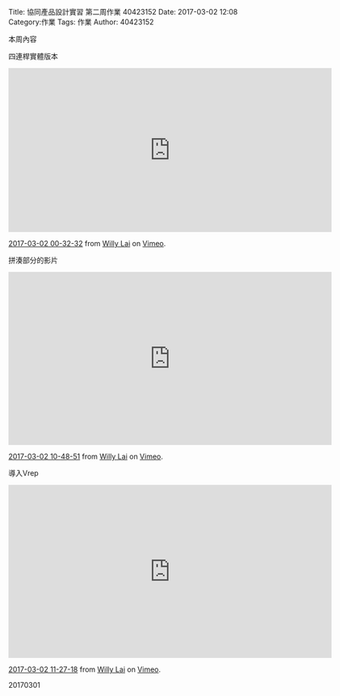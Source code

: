 Title: 協同產品設計實習 第二周作業 40423152
Date: 2017-03-02 12:08
Category:作業
Tags: 作業
Author: 40423152



<!-- PELICAN_END_SUMMARY -->

本周內容

四連桿實體版本
<iframe src="https://player.vimeo.com/video/206266484" width="640" height="325" frameborder="0" webkitallowfullscreen mozallowfullscreen allowfullscreen></iframe>
<p><a href="https://vimeo.com/206266484">2017-03-02 00-32-32</a> from <a href="https://vimeo.com/user46451216">Willy Lai</a> on <a href="https://vimeo.com">Vimeo</a>.</p>


拼湊部分的影片

<iframe src="https://player.vimeo.com/video/206343950" width="640" height="343" frameborder="0" webkitallowfullscreen mozallowfullscreen allowfullscreen></iframe>
<p><a href="https://vimeo.com/206343950">2017-03-02 10-48-51</a> from <a href="https://vimeo.com/user46451216">Willy Lai</a> on <a href="https://vimeo.com">Vimeo</a>.</p>

導入Vrep

<iframe src="https://player.vimeo.com/video/206347476" width="640" height="343" frameborder="0" webkitallowfullscreen mozallowfullscreen allowfullscreen></iframe>
<p><a href="https://vimeo.com/206347476">2017-03-02 11-27-18</a> from <a href="https://vimeo.com/user46451216">Willy Lai</a> on <a href="https://vimeo.com">Vimeo</a>.</p>

20170301